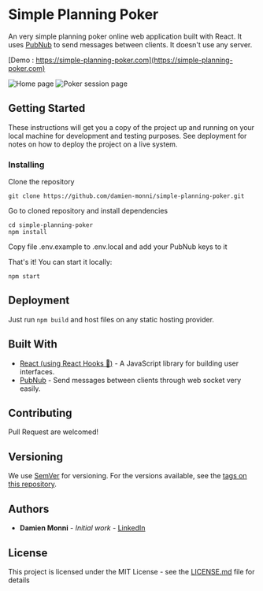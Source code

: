 # Simple Planning Poker

An very simple planning poker online web application built with React.
It uses [PubNub](https://www.pubnub.com) to send messages between clients.
It doesn't use any server.

[Demo : https://simple-planning-poker.com](https://simple-planning-poker.com)

![Home page](https://simple-poker-planning/app-screenshots/home-1-0-0.jpg)
![Poker session page](https://simple-poker-planning/app-screenshots/session-1-0-0.jpg)

## Getting Started

These instructions will get you a copy of the project up and running on your local machine for development and testing purposes. See deployment for notes on how to deploy the project on a live system.

### Installing

Clone the repository

```
git clone https://github.com/damien-monni/simple-planning-poker.git

```

Go to cloned repository and install dependencies

```
cd simple-planning-poker
npm install

```

Copy file .env.example to .env.local and add your PubNub keys to it

That's it! You can start it locally:

```
npm start

```

## Deployment

Just run `npm build` and host files on any static hosting provider.

## Built With

- [React (using React Hooks 💪)](https://reactjs.org) - A JavaScript library for building user interfaces.
- [PubNub](https://www.pubnub.com) - Send messages between clients through web socket very easily.

## Contributing

Pull Request are welcomed!

## Versioning

We use [SemVer](http://semver.org) for versioning. For the versions available, see the [tags on this repository](https://github.com/your/project/tags).

## Authors

- **Damien Monni** - _Initial work_ - [LinkedIn](https://www.linkedin.com/in/damien-monni)

## License

This project is licensed under the MIT License - see the [LICENSE.md](LICENSE.md) file for details

```

```
